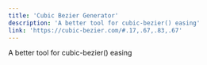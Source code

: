 ```yaml
---
title: 'Cubic Bezier Generator'
description: 'A better tool for cubic-bezier() easing'
link: 'https://cubic-bezier.com/#.17,.67,.83,.67'
---
```

A better tool for cubic-bezier() easing